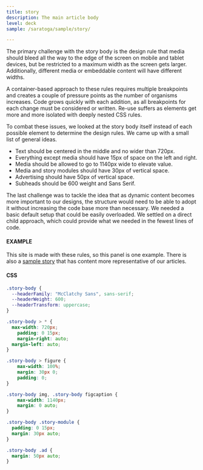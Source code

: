 ```yaml
---
title: story
description: The main article body
level: deck
sample: /saratoga/sample/story/

---
```

The primary challenge with the story body is the design rule that media should bleed all the way to the edge of the screen on mobile and tablet devices, but be restricted to a maximum width as the screen gets larger. Additionally, different media or embeddable content will have different widths. 

A container-based approach to these rules requires multiple breakpoints and creates a couple of pressure points as the number of organisms increases. Code grows quickly with each addition, as all breakpoints for each change must be considered or written. Re-use suffers as elements get more and more isolated with deeply nested CSS rules.

To combat these issues, we looked at the story body itself instead of each possible element to determine the design rules. We came up with a small list of general ideas.

+ Text should be centered in the middle and no wider than 720px.
+ Everything except media should have 15px of space on the left and right.
+ Media should be allowed to go to 1140px wide to elevate value.
+ Media and story modules should have 30px of vertical space.
+ Advertising should have 50px of vertical space.
+ Subheads should be 600 weight and Sans Serif.

The last challenge was to tackle the idea that as dynamic content becomes more important to our designs, the structure would need to be able to adopt it without increasing the code base more than necessary. We needed a basic default setup that could be easily overloaded. We settled on a direct child approach, which could provide what we needed in the fewest lines of code.

#### EXAMPLE

This site is made with these rules, so this panel is one example. There is also a [sample story](/saratoga/sample/story/) that has content more representative of our articles. 

#### CSS
```css
.story-body {
  --headerFamily: "McClatchy Sans", sans-serif;
  --headerWeight: 600;
  --headerTransform: uppercase;
}

.story-body > * {
  max-width: 720px;
	padding: 0 15px;
	margin-right: auto;
  margin-left: auto;
}

.story-body > figure {
	max-width: 100%;
	margin: 30px 0;
	padding: 0;
}

.story-body img, .story-body figcaption {
	max-width: 1140px;
	margin: 0 auto;
}

.story-body .story-module {
  padding: 0 15px;
  margin: 30px auto;
}

.story-body .ad {
  margin: 50px auto;
}
```
